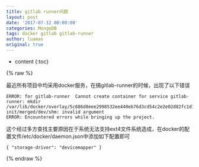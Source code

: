 ```yaml
---
title: gitlab runner问题
layout: post
date: '2017-07-12 00:00:00'
categories: MongoDB
tags: docker gitlab gitlab-runner
author: luamas
original: true
---
```


* content
{:toc}

{% raw %}

最近所有项目中均采用docker服务，在搞gitlab-runner的时候，出现了以下错误
```
ERROR: for gitlab-runner  Cannot create container for service gitlab-runner: mkdir /var/lib/docker/overlay/5c686d8eee2998532ee440eb76d3cd54c2e2e02d82fc1d19869ffca419ec5920-init/merged/dev/shm: invalid argument
ERROR: Encountered errors while bringing up the project.
```




这个经过多方查找主要原因在于系统无法支持ext4文件系统造成，在docker的配置文件/etc/docker/daemon.json中添加如下配置即可

```
{ "storage-driver": "devicemapper" }
```




{% endraw %}

